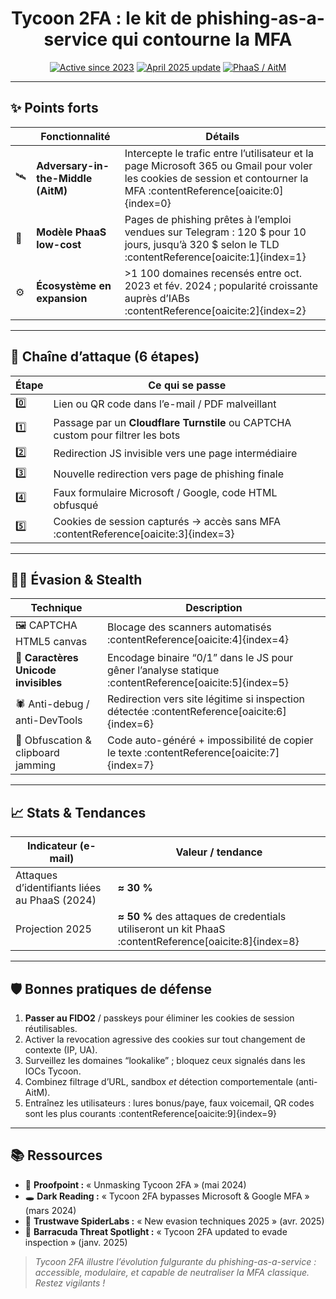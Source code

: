 

<h1 align="center">Tycoon 2FA : le kit de phishing-as-a-service qui contourne la MFA</h1>

<p align="center">
  <a href="#points-forts"><img src="https://img.shields.io/badge/Active_depuis-Août 2023-red?style=for-the-badge&logo=launchpad" alt="Active since 2023"></a>
  <a href="#evasion--stealth"><img src="https://img.shields.io/badge/Dernière_màj-Avril 2025-orange?style=for-the-badge&logo=javascript" alt="April 2025 update"></a>
  <a href="#stats--tendances"><img src="https://img.shields.io/badge/Type-PhaaS-AitM-critical?style=for-the-badge&logo=cloudflare" alt="PhaaS / AitM"></a>
</p>

---

## ✨ Points forts
| | Fonctionnalité | Détails |
| --- | --- | --- |
| 🛰️ | **Adversary-in-the-Middle (AitM)** | Intercepte le trafic entre l’utilisateur et la page Microsoft 365 ou Gmail pour voler les cookies de session et contourner la MFA :contentReference[oaicite:0]{index=0} |
| 🧩 | **Modèle PhaaS low-cost** | Pages de phishing prêtes à l’emploi vendues sur Telegram : 120 $ pour 10 jours, jusqu’à 320 $ selon le TLD :contentReference[oaicite:1]{index=1} |
| ⚙️ | **Écosystème en expansion** | >1 100 domaines recensés entre oct. 2023 et fév. 2024 ; popularité croissante auprès d’IABs :contentReference[oaicite:2]{index=2} |

---

## 🔗 Chaîne d’attaque (6 étapes)

| Étape | Ce qui se passe |
| --- | --- |
| 0️⃣ | Lien ou QR code dans l’e-mail / PDF malveillant |
| 1️⃣ | Passage par un **Cloudflare Turnstile** ou CAPTCHA custom pour filtrer les bots |
| 2️⃣ | Redirection JS invisible vers une page intermédiaire |
| 3️⃣ | Nouvelle redirection vers page de phishing finale |
| 4️⃣ | Faux formulaire Microsoft / Google, code HTML obfusqué |
| 5️⃣ | Cookies de session capturés → accès sans MFA :contentReference[oaicite:3]{index=3} |

---

## 🕵️‍♂️ Évasion & Stealth
| Technique | Description |
| --- | --- |
| 🖼️ CAPTCHA HTML5 canvas | Blocage des scanners automatisés :contentReference[oaicite:4]{index=4} |
| 🫥 **Caractères Unicode invisibles** | Encodage binaire “0/1” dans le JS pour gêner l’analyse statique :contentReference[oaicite:5]{index=5} |
| 🕷️ Anti-debug / anti-DevTools | Redirection vers site légitime si inspection détectée :contentReference[oaicite:6]{index=6} |
| 🙈 Obfuscation & clipboard jamming | Code auto-généré + impossibilité de copier le texte :contentReference[oaicite:7]{index=7} |

---

## 📈 Stats & Tendances

| Indicateur (e-mail) | Valeur / tendance |
| --- | --- |
| Attaques d’identifiants liées au PhaaS (2024) | **≈ 30 %** |
| Projection 2025 | **≈ 50 %** des attaques de credentials utiliseront un kit PhaaS :contentReference[oaicite:8]{index=8} |

---

## 🛡️ Bonnes pratiques de défense
1. **Passer au FIDO2** / passkeys pour éliminer les cookies de session réutilisables.  
2. Activer la revocation agressive des cookies sur tout changement de contexte (IP, UA).  
3. Surveillez les domaines “lookalike” ; bloquez ceux signalés dans les IOCs Tycoon.  
4. Combinez filtrage d’URL, sandbox *et* détection comportementale (anti-AitM).  
5. Entraînez les utilisateurs : lures bonus/paye, faux voicemail, QR codes sont les plus courants :contentReference[oaicite:9]{index=9}  

---

## 📚 Ressources

- 🔎 **Proofpoint :** « Unmasking Tycoon 2FA » (mai 2024)  
- 🕳️ **Dark Reading :** « Tycoon 2FA bypasses Microsoft & Google MFA » (mars 2024)  
- 🐍 **Trustwave SpiderLabs :** « New evasion techniques 2025 » (avr. 2025)  
- 🛑 **Barracuda Threat Spotlight :** « Tycoon 2FA updated to evade inspection » (janv. 2025)  

> *Tycoon 2FA illustre l’évolution fulgurante du phishing-as-a-service : accessible, modulaire, et capable de neutraliser la MFA classique. Restez vigilants !*
